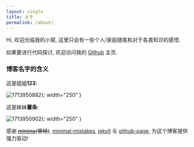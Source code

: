 ```yaml
---
layout: single
title: 关于
permalink: /about/
---
```


Hi, 欢迎光临我的小窝, 这里只会有一些个人/家庭随笔和对于各类知识的感悟.

如果要进行代码探讨, 欢迎访问我的 [Github][github-page] 主页.

### 博客名字的含义

这是姐姐**123**:

![1713950882](https://github.com/FriesI23/blog-comment/assets/20661034/2b819446-2c2b-4644-9bba-b3ca292bd0ed){: width="250" }

这是妹妹**薯条**:

![1713950902](https://github.com/FriesI23/blog-comment/assets/20661034/5e0a2141-24da-4663-8f95-48af585a8ec1){: width="250" }

感谢 ~~[minima](https://github.com/jekyll/minima)(曾经)~~,
[minimal-mistakes](https://github.com/mmistakes/minimal-mistakes),
[jekyll](https://github.com/jekyll/jekyll) 与
[github-page](https://pages.github.com/), 为这个博客提供强力驱动!

[github-page]: https://github.com/FriesI23

